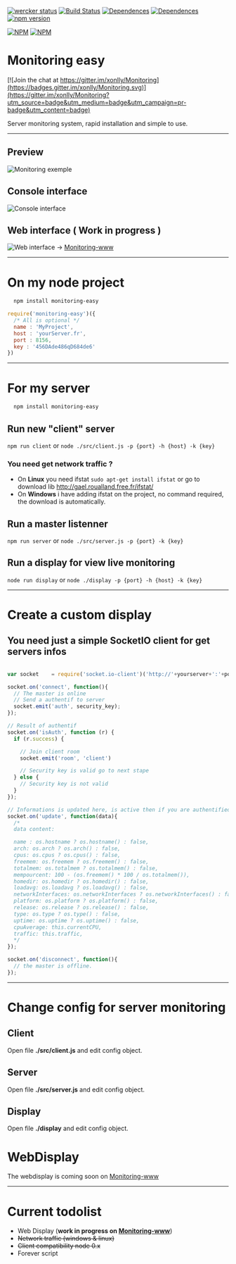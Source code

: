 [![wercker status](https://app.wercker.com/status/9ee8e2311a78e29e80c5c2915743610f/s "wercker status")](https://app.wercker.com/project/bykey/9ee8e2311a78e29e80c5c2915743610f)
[![Build Status](https://travis-ci.org/xonlly/Monitoring.svg?branch=master)](https://travis-ci.org/xonlly/Monitoring)
[![Dependences](https://david-dm.org/xonlly/Monitoring.svg)](https://david-dm.org/xonlly/Monitoring#info=dependencies&view=table)
[![Dependences](https://david-dm.org/xonlly/Monitoring/dev-status.svg)](https://david-dm.org/xonlly/Monitoring#info=devDependencies)
[![npm version](https://badge.fury.io/js/monitoring-easy.svg)](https://badge.fury.io/js/monitoring-easy)

[![NPM](https://nodei.co/npm/monitoring-easy.png?downloads=true&downloadRank=true&stars=true)](https://nodei.co/npm/monitoring-easy/)
[![NPM](https://nodei.co/npm-dl/monitoring-easy.png?months=3&height=3)](https://nodei.co/npm/monitoring-easy/)

# Monitoring easy

[![Join the chat at https://gitter.im/xonlly/Monitoring](https://badges.gitter.im/xonlly/Monitoring.svg)](https://gitter.im/xonlly/Monitoring?utm_source=badge&utm_medium=badge&utm_campaign=pr-badge&utm_content=badge)

Server monitoring system, rapid installation and simple to use.

___

## Preview

![Monitoring exemple](img/exemple.png)

## Console interface

![Console interface](img/exemple.gif)

## Web interface ( Work in progress )

![Web interface](https://github.com/xonlly/Monitoring-www/raw/master/readme/monitoringv2.gif)
-> [Monitoring-www](https://github.com/xonlly/Monitoring-www)
___

# On my node project

```bash
  npm install monitoring-easy
```

```javascript
require('monitoring-easy')({
  /* All is optional */
  name : 'MyProject',
  host : 'yourServer.fr',
  port : 8156,
  key : '456DAde486qD684de6'
})
```

___

# For my server

```bash
  npm install monitoring-easy
```

## Run new "client" server

`npm run client` or `node ./src/client.js -p {port} -h {host} -k {key}`

### You need get network traffic ?

- On __Linux__ you need ifstat `sudo apt-get install ifstat` or go to download lib http://gael.roualland.free.fr/ifstat/
- On __Windows__ i have adding ifstat on the project, no command required, the download is automatically.

## Run a master listenner

`npm run server` or `node ./src/server.js -p {port} -k {key}`

## Run a display for view live monitoring

`node run display` or `node ./display -p {port} -h {host} -k {key}`

___

# Create a custom display

## You need just a simple SocketIO client for get servers infos

```javascript

var socket    = require('socket.io-client')('http://'+yourserver+':'+port);

socket.on('connect', function(){
  // The master is online
  // Send a authentif to server
  socket.emit('auth', security_key);
});

// Result of authentif
socket.on('isAuth', function (r) {
  if (r.success) {

    // Join client room
    socket.emit('room', 'client')

    // Security key is valid go to next stape
  } else {
    // Security key is not valid
  }
});

// Informations is updated here, is active then if you are authentified
socket.on('update', function(data){
  /*
  data content:

  name : os.hostname ? os.hostname() : false,
  arch: os.arch ? os.arch() : false,
  cpus: os.cpus ? os.cpus() : false,
  freemem: os.freemem ? os.freemem() : false,
  totalmem: os.totalmem ? os.totalmem() : false,
  mempourcent: 100 - (os.freemem() * 100 / os.totalmem()),
  homedir: os.homedir ? os.homedir() : false,
  loadavg: os.loadavg ? os.loadavg() : false,
  networkInterfaces: os.networkInterfaces ? os.networkInterfaces() : false,
  platform: os.platform ? os.platform() : false,
  release: os.release ? os.release() : false,
  type: os.type ? os.type() : false,
  uptime: os.uptime ? os.uptime() : false,
  cpuAverage: this.currentCPU,
  traffic: this.traffic,
  */
});

socket.on('disconnect', function(){
  // the master is offline.
});

```

___

# Change config for server monitoring

## Client

Open file __./src/client.js__ and edit config object.

## Server

Open file __./src/server.js__ and edit config object.

## Display

Open file __./display__ and edit config object.

# WebDisplay

The webdisplay is coming soon on [Monitoring-www](https://github.com/xonlly/Monitoring-www)

___
# Current todolist

- Web Display (__work in progress on [Monitoring-www](https://github.com/xonlly/Monitoring-www)__)
- ~~Network traffic (windows & linux)~~
- ~~Client compatibility node 0.x~~
- Forever script
